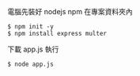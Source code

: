 電腦先裝好 nodejs npm
在專案資料夾內
```
$ npm init -y
$ npm install express multer
```

下載 app.js
執行
```
$ node app.js
```
